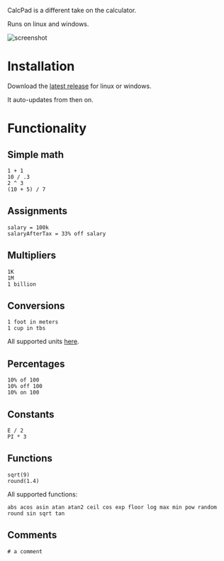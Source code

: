 CalcPad is a different take on the calculator.

Runs on linux and windows.

![screenshot](https://raw.githubusercontent.com/filipesabella/CalcPad/master/screenshot.png)

# Installation

Download the [latest release](https://github.com/filipesabella/CalcPad/releases/latest) for linux or windows.

It auto-updates from then on.

# Functionality

## Simple math

```
1 + 1
10 / .3
2 ^ 3
(10 + 5) / 7
```

## Assignments

```
salary = 100k
salaryAfterTax = 33% off salary
```

## Multipliers

```
1K
1M
1 billion
```

## Conversions

```
1 foot in meters
1 cup in tbs
```

All supported units [here](https://github.com/ben-ng/convert-units#supported-units).

## Percentages

```
10% of 100
10% off 100
10% on 100
```

## Constants

```
E / 2
PI * 3
```

## Functions

```
sqrt(9)
round(1.4)

```

All supported functions:

```
abs acos asin atan atan2 ceil cos exp floor log max min pow random round sin sqrt tan
```

## Comments

```# a comment```
